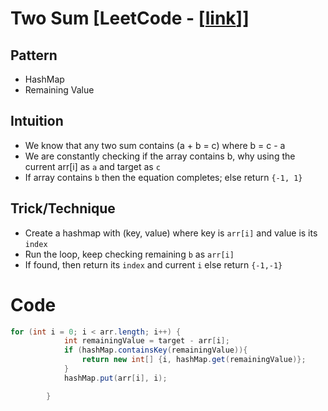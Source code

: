 # Two Sum [LeetCode - [[link](https://leetcode.com/problems/two-sum/description/)]]

## **Pattern**
- HashMap
- Remaining Value

## **Intuition**
- We know that any two sum contains (a + b = c) where b = c - a
- We are constantly checking if the array contains b, why using the current arr[i] as `a` and target as `c`
- If array contains `b` then the equation completes; else return `{-1, 1}`

## **Trick/Technique**
- Create a hashmap with (key, value) where key is `arr[i]` and value is its `index`
- Run the loop, keep checking remaining `b` as `arr[i]` 
- If found, then return its `index` and current `i` else return `{-1,-1}`


# Code

```java
for (int i = 0; i < arr.length; i++) {
            int remainingValue = target - arr[i];
            if (hashMap.containsKey(remainingValue)){
                return new int[] {i, hashMap.get(remainingValue)};
            }
            hashMap.put(arr[i], i);

        }
```
